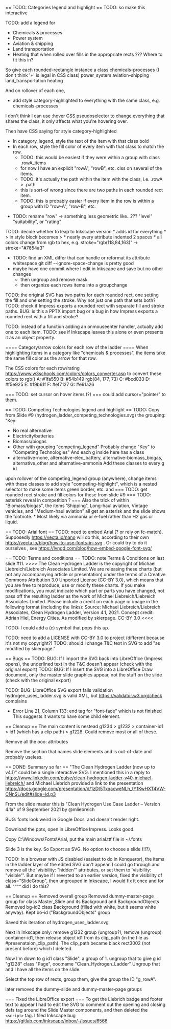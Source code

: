 == TODO: Categories legend and highlight ==
TODO: so make this interactive

TODO: add a legend for
* Chemicals & processes
* Power system
* Aviation & shipping
* Land transportation
* Heating
that when rolled over fills in the appropriate rects
??? Where to fit this in?

So give each rounded-rectangle instance a class
chemicals-processes (I don't think '+' is legal in CSS class)
power_system
aviation-shipping
land_transportation
heating

And on rollover of each one,
 * add style category-highlighted to everything with the same class, e.g. chemicals-processes

I don't think I can use :hover CSS pseudoselector to change everything that shares the class,
it only affects what you're hovering over.

Then have CSS saying for style category-highlighted
* In category_legend, style the text of the item with that class bold
* In each row, style the fill color of every item with that class to match the row.
  - TODO: this would be easiest if they were within a group with class .rowA_items
  - for now I have an explicit "rowA", "rowB", etc. clss on several of the items.
  - TODO: it's actually the path within the item with the class, i.e. .rowA > .path
  - this is sort-of wrong since there are two paths in each rounded rect item.
  - TODO: this is probably easier if every item in the row is within a group with ID "row-A", "row-B", etc.
- TODO: rename "row" -> something less geometric like...??? "level" "suitability", or "rating"

TODO: decide whether to leap to Inkscape version
	* adds id for everything
	* > in style block becomes &gt;
	* nearly every attribute indented 2 spaces
    * all colors change from rgb to hex, e.g.  stroke="rgb(118,84,163)" ->   stroke="#7654a3"
  - TODO: find an XML differ that can handle or reformat its attribute whitespace
    git diff --ignore-space-change is pretty good
  - maybe have one commit where I edit in Inkscape and save but no other changes
    - then ungroup and remove mask
    - then organize each rows items into a groupchange

TODO: the original SVG has two paths for each rounded rect, one setting the fill and one setting the stroke. Why not just one path that sets both?
TODO: check if Impress exports a rounded rect with separate fill and stroke paths.
BUG: is this a PPTX import bug or a bug in how Impress exports a rounded rect with a fill and stroke?

TODO: instead of a function adding an onmouseenter handler, actually add one to each item.
TODO: see if Inkscape leaves this alone or even presents it as an object property.


==== Category/arrow colors for each row of the ladder ====
When highlighting items in a category like "chemicals & processes", the items take the same fill color as the arrow for that row.

The CSS colors for each row/rating https://www.w3schools.com/colors/colors_converter.asp to convert these colors to rgb()
A: #1fa550
B: #54b149 rgb(84, 177, 73)
C: #bcd033
D: #f5e925
E: #f9b61f
F: #ef7127
G: #e61a26

=== TODO: set cursor on hover items (?) ===
could add cursor="pointer" to them.


== TODO: Competing Technologies legend and highlight ==
TODO: Copy from Slide #9 (hydrogen_ladder_competing_technologies.svg) the grouping:
"Key:
* No real alternative
* Electricity/batteries
* Biomass/biogas
* Other
with grouping "competing_legend"
Probably change "Key" to "Competing Technologies"
And each g inside here has a class
* alternative-none, alternative-elec_battery, alternative-biomass_biogas, alternative_other and alternative-ammonia
Add these classes to every g id

upon rollover of the competing_legend group (anywhere), change items with these classes to add style "competing-highlight", which is a nested selector to make some items green border, etc.
and 
=== TODO: get rounded rect stroke and fill colors for these from slide #9
=== TODO: asterisk reveal in competition ? ===
Also the trick of within "Biomass/biogas", the items 'Shipping", Long-haul aviation, Vintage vehicles, and "Medium-haul aviation" all get an asterisk and the slide shows the footnote.
     * Most likely via ammonia or e-fuel rather than H2 gas or liquid.

== TODO: Arial font ==
TODO: need to embed Arial (? or rely on fc-match). Supposedly https://vecta.io/nano will do this, according to their own https://vecta.io/blog/how-to-use-fonts-in-svg . Or could try to do it ourselves , see https://lvngd.com/blog/how-embed-google-font-svg/


== TODO: Terms and conditions ==
TODO: note Terms & Conditions on last slide #11.
	>>>>
	The Clean Hydrogen Ladder is the copyright of Michael Liebreich/Liebreich Associates Limited. We are releasing these charts (but not any accompanying article or presentation) under the terms of a Creative Commons Attribution 3.0 Unported License (CC-BY 3.0), which means that you are free to reproduce, use or modify these charts. If you make modifications, you must indicate which part or parts you have changed, not pass off the resulting ladder as the work of Michael Liebreich/Liebreich Associates Limited. Please include a credit on each page or image in the following format (including the links):
		Source: Michael Liebreich/Liebreich Associates, Clean Hydrogen Ladder, Version 4.1, 2021.
Concept credit: Adrian Hiel, Energy Cities. As modified by skierpage. CC-BY 3.0
	<<<<

TODO: I could add a (c) symbol that pops this up.

TODO: need to add a LICENSE with CC-BY 3.0 to project (different because it's not my copyright?)
TODO: should I change T&C text in SVG to add "as modified by skierpage."

== Bugs ==
TODO: BUG: If I import the SVG back into LibreOffice (Impress opens), the underlined text in the T&C doesn't appear (check with the original export)
TODO: BUG: If I insert the SVG into a LibreOffice Draw document, only the master slide graphics appear, not the stuff on the slide (check with the original export)

TODO: BUG: LibreOffice SVG export fails validation
hydrogen_uses_ladder.svg is valid XML, but 
https://validator.w3.org/check complains

*  Error Line 21, Column 133: end tag for "font-face" which is not finished 
   <font-face font-family="Arial embedded" units-per-em="2048" font-weight="normal" font-style="normal" ascent="1852" descent="423"/>
This suggests it wants to have some child element.

== Cleanup ==
The main content is nestead g1234 > g1232 > container-id1 > id1 (which has a clip path) > g1228. Could remove most or all of these.

Remove all the ooo: attributes

Remove the <defs> section that names slide elements and is out-of-date and probably useless.

== DONE: Summary so far ==
"The Clean Hydrogen Ladder (now up to v4.1)" could be a single interactive SVG.
I mentioned this in a reply to https://www.linkedin.com/pulse/clean-hydrogen-ladder-v40-michael-liebreich/
and Michael Liebrich provided a link to the presentation https://docs.google.com/presentation/d/1zDt5TxqacweNLh_tY1KwHXT4VW-CNnSL/edit#slide=id.p3

From the slide master this is "Clean Hydrogen Use Case Ladder – Version 4.1a" of 9 September 2021 by @mliebreich

BUG: fonts look weird in Google Docs, and doesn't render right.

Download the pptx, open in LibreOffice Impress. Looks good.

Copy C:\Windows\Fonts\Arial, put the main arial.ttf file in ~/.fonts

Slide 3 is the key.
So Export as SVG. No option to choose a slide (!!?),

TODO: In a browser with JS disabled (easiest to do in Konqueror), the items in the ladder layer of the edited SVG don't appear. I could go through and remove all the 'visibility: "hidden"' attributes, or set them to 'visibility: "visible"'. But maybe if I reverted to an earlier version, fixed the visibility of class="SlideGroup", then ungrouped in Inkscape, I would fix it once and for all. 
^^^^ did I do this?

== Cleanup ==
Removed overall group
Removed dummy-master-page group for class Master_Slide and its Background and BackgroundObjects
Removed bg-id2 class Background (filled with white, but it seems white anyway).
Kept bo-id ("BackgroundObjects" group

Saved this iteration of hydrogen_uses_ladder.svg

Next in Inkscape only: remove g1232 group (ungroup?), remove (ungroup) container-id1, then release object id1 from its clip_path (in the file as #presenataion_clip_path).
The clip_path became black rect3002 (not present before) which I deleted.

Now I'm down to g id1 class "Slide", a group of 1. ungroup that to give g id "g1228" class "Page", ooo:name "Clean_Hydrogen_Ladder"
Ungroup that and I have all the items on the slide.

Select the top row of rects, group them, give the group the ID "g_rowA".

later removed the dummy-slide and dummy-master-page groups

=== Fixed the LibreOffice export ===
To get the Liebrich badge and footer text to appear I had to edit the SVG to comment out the opening and closing defs tag around the Slide Master components, and then deleted the `<script>` tag.
I filed Inkscape bug https://gitlab.com/inkscape/inbox/-/issues/6566

